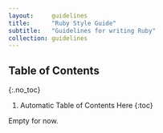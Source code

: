 ```yaml
---
layout:     guidelines
title:      "Ruby Style Guide"
subtitle:   "Guidelines for writing Ruby"
collection: guidelines
---
```


## Table of Contents
{:.no_toc}

1. Automatic Table of Contents Here
{:toc}

Empty for now.
